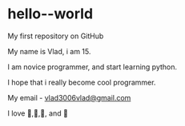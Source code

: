 # hello--world
My first repository on GitHub

My name is Vlad, i am 15.

I am novice programmer, and start learning python.

I hope that i really become cool programmer.

My email - vlad3006vlad@gmail.com

I love 🍵,🍔,:pizza:, and 🏀
